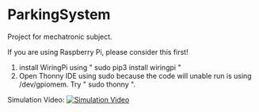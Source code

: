 # ParkingSystem

Project for mechatronic subject.

If you are using Raspberry Pi, please consider this first!
1. install WiringPi using " sudo pip3 install wiringpi "
2. Open Thonny IDE using sudo because the code will unable run is using /dev/gpiomem. Try " sudo thonny ".


Simulation Video:
[![Simulation Video](https://i.imgur.com/cTf6CoT.jpg)](https://youtu.be/ag3LEOfiki8?t=127 "Simulation Video")
